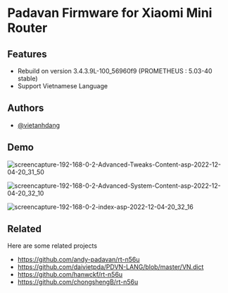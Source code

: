 # Padavan Firmware for Xiaomi Mini Router



## Features

- Rebuild on version 3.4.3.9L-100_56960f9 (PROMETHEUS : 5.03-40 stable)
- Support Vietnamese Language


## Authors

- [@vietanhdang](https://www.github.com/vietanhdang)


## Demo

![screencapture-192-168-0-2-Advanced-Tweaks-Content-asp-2022-12-04-20_31_50](https://user-images.githubusercontent.com/40699842/205493391-da02725d-d878-4cc5-8aff-6ca4dafe21ec.png)

![screencapture-192-168-0-2-Advanced-System-Content-asp-2022-12-04-20_32_10](https://user-images.githubusercontent.com/40699842/205493406-349b5921-9711-4b37-812e-629a0da036b9.png)

![screencapture-192-168-0-2-index-asp-2022-12-04-20_32_16](https://user-images.githubusercontent.com/40699842/205493413-31468570-1402-4d96-a379-ff4f96919e70.png)


## Related

Here are some related projects

+ https://github.com/andy-padavan/rt-n56u
+ https://github.com/daivietpda/PDVN-LANG/blob/master/VN.dict
+ https://github.com/hanwckf/rt-n56u
+ https://github.com/chongshengB/rt-n56u


